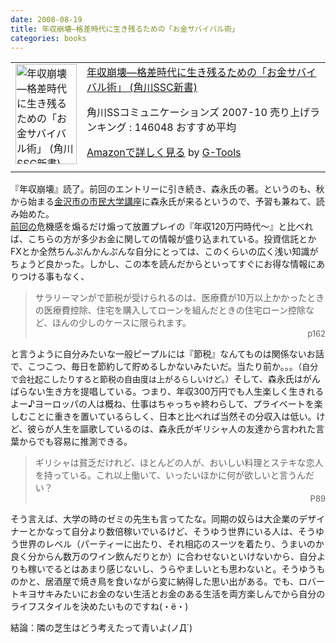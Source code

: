 ```yaml
---
date: 2008-08-19
title: 年収崩壊—格差時代に生き残るための「お金サバイバル術」
categories: books
---
```

<table border="0" cellpadding="5">
<tbody>
<tr>
<td valign="top"><a href="http://www.amazon.co.jp/exec/obidos/ASIN/4827550107/warikiru-22/ref=nosim/" target="_blank"><img class="fig" src="http://ecx.images-amazon.com/images/I/31FreiBpf3L._SL160_.jpg" border="0" alt="年収崩壊―格差時代に生き残るための「お金サバイバル術」 (角川SSC新書)" width="98" height="160" /></a></td>
<td valign="top"><span><a href="http://www.amazon.co.jp/%E5%B9%B4%E5%8F%8E%E5%B4%A9%E5%A3%8A%E2%80%95%E6%A0%BC%E5%B7%AE%E6%99%82%E4%BB%A3%E3%81%AB%E7%94%9F%E3%81%8D%E6%AE%8B%E3%82%8B%E3%81%9F%E3%82%81%E3%81%AE%E3%80%8C%E3%81%8A%E9%87%91%E3%82%B5%E3%83%90%E3%82%A4%E3%83%90%E3%83%AB%E8%A1%93%E3%80%8D-%E8%A7%92%E5%B7%9DSSC%E6%96%B0%E6%9B%B8-%E6%A3%AE%E6%B0%B8-%E5%8D%93%E9%83%8E/dp/4827550107%3FSubscriptionId%3D15SMZCTB9V8NGR2TW082%26tag%3Dwarikiru-22%26linkCode%3Dxm2%26camp%3D2025%26creative%3D165953%26creativeASIN%3D4827550107" target="_blank">年収崩壊―格差時代に生き残るための「お金サバイバル術」 (角川SSC新書)</a><img style="border: none;" src="http://www.assoc-amazon.jp/e/ir?t=warikiru-22&amp;l=ur2&amp;o=9" alt="" width="1" height="1" /></span>

<span>角川SSコミュニケーションズ  2007-10
売り上げランキング : 146048
おすすめ平均  <img src="http://g-images.amazon.com/images/G/01/detail/stars-4-0.gif" alt="" /></span>

<span><a href="http://www.amazon.co.jp/%E5%B9%B4%E5%8F%8E%E5%B4%A9%E5%A3%8A%E2%80%95%E6%A0%BC%E5%B7%AE%E6%99%82%E4%BB%A3%E3%81%AB%E7%94%9F%E3%81%8D%E6%AE%8B%E3%82%8B%E3%81%9F%E3%82%81%E3%81%AE%E3%80%8C%E3%81%8A%E9%87%91%E3%82%B5%E3%83%90%E3%82%A4%E3%83%90%E3%83%AB%E8%A1%93%E3%80%8D-%E8%A7%92%E5%B7%9DSSC%E6%96%B0%E6%9B%B8-%E6%A3%AE%E6%B0%B8-%E5%8D%93%E9%83%8E/dp/4827550107%3FSubscriptionId%3D15SMZCTB9V8NGR2TW082%26tag%3Dwarikiru-22%26linkCode%3Dxm2%26camp%3D2025%26creative%3D165953%26creativeASIN%3D4827550107" target="_blank">Amazonで詳しく見る</a></span> <span>by <a href="http://www.goodpic.com/mt/aws/index.html">G-Tools</a></span></td>
</tr>
</tbody>
</table>
『年収崩壊』読了。前回のエントリーに引き続き、森永氏の著。というのも、秋から始まる<a href="http://www4.city.kanazawa.ishikawa.jp/39026/kouza/index.jsp">金沢市の市民大学講座</a>に森永氏が来るというので、予習も兼ねて、読み始めた。
<div><a href="http://warikiru.blogspot.com/2008/08/blog-post.html">前回の</a>危機感を煽るだけ煽って放置プレイの『年収120万円時代～』と比べれば、こちらの方が多少お金に関しての情報が盛り込まれている。投資信託とかFXとか全然ちんぷんかんぷんな自分にとっては、このくらいの広く浅い知識がちょうど良かった。しかし、この本を読んだからといってすぐにお得な情報にありつける事もなく、</div>
<blockquote>
<div>サラリーマンがで節税が受けられるのは、医療費が10万以上かかったときの医療費控除、住宅を購入してローンを組んだときの住宅ローン控除など、ほんの少しのケースに限られます。</div>
<div style="text-align: right;"><span class="Apple-style-span" style="font-size: small;">p162</span></div></blockquote>
<div>と言うように自分みたいな一般ピープルには『節税』なんてものは関係ないお話で、こつこつ、毎日を節約して貯めるしかないみたいだ。当たり前か。。。<span class="Apple-style-span" style="font-size: small;">（自分で会社起こしたりすると節税の自由度は上がるらしいけど。）</span>そして、森永氏はがんばらない生き方を提唱している。つまり、年収300万円でも人生楽しく生きれるよー♪ヨーロッパの人は概ね、仕事はちゃっちゃ終わらして、プライベートを楽しむことに重きを置いているらしく、日本と比べれば当然その分収入は低い。けど、彼らが人生を謳歌しているのは、森永氏がギリシャ人の友達から言われた言葉からでも容易に推測できる。</div>
<blockquote>
<div>ギリシャは貧乏だけれど、ほとんどの人が、おいしい料理とステキな恋人を持っている。これ以上働いて、いったいほかに何が欲しいと言うんだい？</div>
<div style="text-align: right;"><span class="Apple-style-span" style="font-size: small;">P89</span></div></blockquote>
<div>そう言えば、大学の時のゼミの先生も言ってたな。同期の奴らは大企業のデザイナーとかなって自分より数倍稼いでいるけど、そうゆう世界にいる人は、そうゆう世界のレベル（パーティーに出たり、それ相応のスーツを着たり、うまいのか良く分からん数万のワイン飲んだりとか）に合わせないといけないから、自分よりも稼いでるとはあまり感じないし、うらやましいとも思わないと。そうゆうものかと、居酒屋で焼き鳥を食いながら変に納得した思い出がある。でも、ロバートキヨサキみたいにお金のない生活とお金のある生活を両方楽しんでから自分のライフスタイルを決めたいものですね(・ё・)</div>
<div>

結論：隣の芝生はどう考えたって青いよ(ノД`)

</div>
